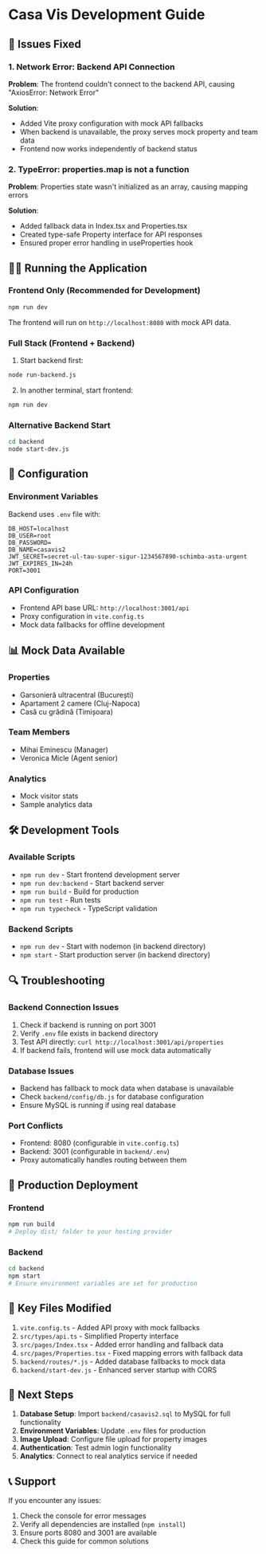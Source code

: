 # Casa Vis Development Guide

## 🐛 Issues Fixed

### 1. Network Error: Backend API Connection

**Problem**: The frontend couldn't connect to the backend API, causing "AxiosError: Network Error"

**Solution**:

- Added Vite proxy configuration with mock API fallbacks
- When backend is unavailable, the proxy serves mock property and team data
- Frontend now works independently of backend status

### 2. TypeError: properties.map is not a function

**Problem**: Properties state wasn't initialized as an array, causing mapping errors

**Solution**:

- Added fallback data in Index.tsx and Properties.tsx
- Created type-safe Property interface for API responses
- Ensured proper error handling in useProperties hook

## 🏃‍♂️ Running the Application

### Frontend Only (Recommended for Development)

```bash
npm run dev
```

The frontend will run on `http://localhost:8080` with mock API data.

### Full Stack (Frontend + Backend)

1. Start backend first:

```bash
node run-backend.js
```

2. In another terminal, start frontend:

```bash
npm run dev
```

### Alternative Backend Start

```bash
cd backend
node start-dev.js
```

## 🔧 Configuration

### Environment Variables

Backend uses `.env` file with:

```
DB_HOST=localhost
DB_USER=root
DB_PASSWORD=
DB_NAME=casavis2
JWT_SECRET=secret-ul-tau-super-sigur-1234567890-schimba-asta-urgent
JWT_EXPIRES_IN=24h
PORT=3001
```

### API Configuration

- Frontend API base URL: `http://localhost:3001/api`
- Proxy configuration in `vite.config.ts`
- Mock data fallbacks for offline development

## 📊 Mock Data Available

### Properties

- Garsonieră ultracentral (București)
- Apartament 2 camere (Cluj-Napoca)
- Casă cu grădină (Timișoara)

### Team Members

- Mihai Eminescu (Manager)
- Veronica Micle (Agent senior)

### Analytics

- Mock visitor stats
- Sample analytics data

## 🛠️ Development Tools

### Available Scripts

- `npm run dev` - Start frontend development server
- `npm run dev:backend` - Start backend server
- `npm run build` - Build for production
- `npm run test` - Run tests
- `npm run typecheck` - TypeScript validation

### Backend Scripts

- `npm run dev` - Start with nodemon (in backend directory)
- `npm start` - Start production server (in backend directory)

## 🔍 Troubleshooting

### Backend Connection Issues

1. Check if backend is running on port 3001
2. Verify `.env` file exists in backend directory
3. Test API directly: `curl http://localhost:3001/api/properties`
4. If backend fails, frontend will use mock data automatically

### Database Issues

- Backend has fallback to mock data when database is unavailable
- Check `backend/config/db.js` for database configuration
- Ensure MySQL is running if using real database

### Port Conflicts

- Frontend: 8080 (configurable in `vite.config.ts`)
- Backend: 3001 (configurable in `backend/.env`)
- Proxy automatically handles routing between them

## 🚀 Production Deployment

### Frontend

```bash
npm run build
# Deploy dist/ folder to your hosting provider
```

### Backend

```bash
cd backend
npm start
# Ensure environment variables are set for production
```

## 📝 Key Files Modified

1. `vite.config.ts` - Added API proxy with mock fallbacks
2. `src/types/api.ts` - Simplified Property interface
3. `src/pages/Index.tsx` - Added error handling and fallback data
4. `src/pages/Properties.tsx` - Fixed mapping errors with fallback data
5. `backend/routes/*.js` - Added database fallbacks to mock data
6. `backend/start-dev.js` - Enhanced server startup with CORS

## 🔄 Next Steps

1. **Database Setup**: Import `backend/casavis2.sql` to MySQL for full functionality
2. **Environment Variables**: Update `.env` files for production
3. **Image Upload**: Configure file upload for property images
4. **Authentication**: Test admin login functionality
5. **Analytics**: Connect to real analytics service if needed

## 📞 Support

If you encounter any issues:

1. Check the console for error messages
2. Verify all dependencies are installed (`npm install`)
3. Ensure ports 8080 and 3001 are available
4. Check this guide for common solutions
